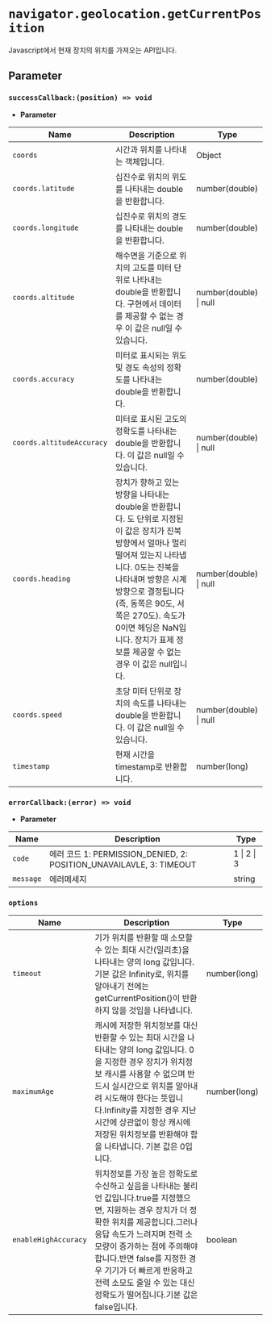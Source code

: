 # `navigator.geolocation.getCurrentPosition`

Javascript에서 현재 장치의 위치를 가져오는 API입니다.

## Parameter

### `successCallback:(position) => void`

- **Parameter**

| Name                      | Description                                                                                                                                                                                                                                                                                                                 | Type                   |
| ------------------------- | --------------------------------------------------------------------------------------------------------------------------------------------------------------------------------------------------------------------------------------------------------------------------------------------------------------------------- | ---------------------- |
| `coords`                  | 시간과 위치를 나타내는 객체입니다.                                                                                                                                                                                                                                                                                          | Object                 |
| `coords.latitude`         | 십진수로 위치의 위도를 나타내는 double을 반환합니다.                                                                                                                                                                                                                                                                        | number(double)         |
| `coords.longitude`        | 십진수로 위치의 경도를 나타내는 double을 반환합니다.                                                                                                                                                                                                                                                                        | number(double)         |
| `coords.altitude`         | 해수면을 기준으로 위치의 고도를 미터 단위로 나타내는 double을 반환합니다. 구현에서 데이터를 제공할 수 없는 경우 이 값은 null일 수 있습니다.                                                                                                                                                                                 | number(double) \| null |
| `coords.accuracy`         | 미터로 표시되는 위도 및 경도 속성의 정확도를 나타내는 double을 반환합니다.                                                                                                                                                                                                                                                  | number(double)         |
| `coords.altitudeAccuracy` | 미터로 표시된 고도의 정확도를 나타내는 double을 반환합니다. 이 값은 null일 수 있습니다.                                                                                                                                                                                                                                     | number(double) \| null |
| `coords.heading`          | 장치가 향하고 있는 방향을 나타내는 double을 반환합니다. 도 단위로 지정된 이 값은 장치가 진북 방향에서 얼마나 멀리 떨어져 있는지 나타냅니다. 0도는 진북을 나타내며 방향은 시계 방향으로 결정됩니다(즉, 동쪽은 90도, 서쪽은 270도). 속도가 0이면 헤딩은 NaN입니다. 장치가 표제 정보를 제공할 수 없는 경우 이 값은 null입니다. | number(double) \| null |
| `coords.speed`            | 초당 미터 단위로 장치의 속도를 나타내는 double을 반환합니다. 이 값은 null일 수 있습니다.                                                                                                                                                                                                                                    | number(double) \| null |
| `timestamp`               | 현재 시간을 timestamp로 반환합니다.                                                                                                                                                                                                                                                                                         | number(long)           |

### `errorCallback:(error) => void`

- **Parameter**

| Name      | Description                                                         | Type        |
| --------- | ------------------------------------------------------------------- | ----------- |
| `code`    | 에러 코드 1: PERMISSION_DENIED, 2: POSITION_UNAVAILAVLE, 3: TIMEOUT | 1 \| 2 \| 3 |
| `message` | 에러메세지                                                          | string      |

### `options`

| Name                 | Description                                                                                                                                                                                                                                                                                                                                    | Type         |
| -------------------- | ---------------------------------------------------------------------------------------------------------------------------------------------------------------------------------------------------------------------------------------------------------------------------------------------------------------------------------------------- | ------------ |
| `timeout`            | 기가 위치를 반환할 때 소모할 수 있는 최대 시간(밀리초)을 나타내는 양의 long 값입니다. 기본 값은 Infinity로, 위치를 알아내기 전에는 getCurrentPosition()이 반환하지 않을 것임을 나타냅니다.                                                                                                                                                     | number(long) |
| `maximumAge`         | 캐시에 저장한 위치정보를 대신 반환할 수 있는 최대 시간을 나타내는 양의 long 값입니다. 0을 지정한 경우 장치가 위치정보 캐시를 사용할 수 없으며 반드시 실시간으로 위치를 알아내려 시도해야 한다는 뜻입니다.Infinity를 지정한 경우 지난 시간에 상관없이 항상 캐시에 저장된 위치정보를 반환해야 함을 나타냅니다. 기본 값은 0입니다.                | number(long) |
| `enableHighAccuracy` | 위치정보를 가장 높은 정확도로 수신하고 싶음을 나타내는 불리언 값입니다.true를 지정했으면, 지원하는 경우 장치가 더 정확한 위치를 제공합니다.그러나 응답 속도가 느려지며 전력 소모량이 증가하는 점에 주의해야 합니다.반면 false를 지정한 경우 기기가 더 빠르게 반응하고 전력 소모도 줄일 수 있는 대신 정확도가 떨어집니다.기본 값은 false입니다. | boolean      |
